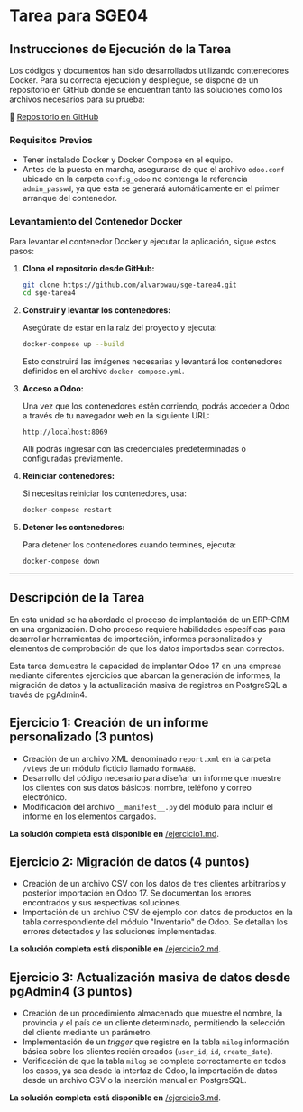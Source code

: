# Tarea para SGE04

## Instrucciones de Ejecución de la Tarea

Los códigos y documentos han sido desarrollados utilizando contenedores Docker. Para su correcta ejecución y despliegue, se dispone de un repositorio en GitHub donde se encuentran tanto las soluciones como los archivos necesarios para su prueba:

📌 [Repositorio en GitHub](https://github.com/alvarowau/sge-tarea4)

### **Requisitos Previos**

- Tener instalado Docker y Docker Compose en el equipo.
- Antes de la puesta en marcha, asegurarse de que el archivo `odoo.conf` ubicado en la carpeta `config_odoo` no contenga la referencia `admin_passwd`, ya que esta se generará automáticamente en el primer arranque del contenedor.

### **Levantamiento del Contenedor Docker**

Para levantar el contenedor Docker y ejecutar la aplicación, sigue estos pasos:

1. **Clona el repositorio desde GitHub:**

   ```bash
   git clone https://github.com/alvarowau/sge-tarea4.git
   cd sge-tarea4
   ```

2. **Construir y levantar los contenedores:**

   Asegúrate de estar en la raíz del proyecto y ejecuta:

   ```bash
   docker-compose up --build
   ```

   Esto construirá las imágenes necesarias y levantará los contenedores definidos en el archivo `docker-compose.yml`.

3. **Acceso a Odoo:**

   Una vez que los contenedores estén corriendo, podrás acceder a Odoo a través de tu navegador web en la siguiente URL:

   ```
   http://localhost:8069
   ```

   Allí podrás ingresar con las credenciales predeterminadas o configuradas previamente.

4. **Reiniciar contenedores:**

   Si necesitas reiniciar los contenedores, usa:

   ```bash
   docker-compose restart
   ```

5. **Detener los contenedores:**

   Para detener los contenedores cuando termines, ejecuta:

   ```bash
   docker-compose down
   ```

---

## Descripción de la Tarea

En esta unidad se ha abordado el proceso de implantación de un ERP-CRM en una organización. Dicho proceso requiere habilidades específicas para desarrollar herramientas de importación, informes personalizados y elementos de comprobación de que los datos importados sean correctos.

Esta tarea demuestra la capacidad de implantar Odoo 17 en una empresa mediante diferentes ejercicios que abarcan la generación de informes, la migración de datos y la actualización masiva de registros en PostgreSQL a través de pgAdmin4.

## Ejercicio 1: Creación de un informe personalizado (3 puntos)

- Creación de un archivo XML denominado `report.xml` en la carpeta `/views` de un módulo ficticio llamado `formAABB`.
- Desarrollo del código necesario para diseñar un informe que muestre los clientes con sus datos básicos: nombre, teléfono y correo electrónico.
- Modificación del archivo `__manifest__.py` del módulo para incluir el informe en los elementos cargados.

**La solución completa está disponible en** [/ejercicio1.md](./ejercicio1.md).

## Ejercicio 2: Migración de datos (4 puntos)

- Creación de un archivo CSV con los datos de tres clientes arbitrarios y posterior importación en Odoo 17. Se documentan los errores encontrados y sus respectivas soluciones.
- Importación de un archivo CSV de ejemplo con datos de productos en la tabla correspondiente del módulo "Inventario" de Odoo. Se detallan los errores detectados y las soluciones implementadas.

**La solución completa está disponible en** [/ejercicio2.md](./ejercicio2.md).

## Ejercicio 3: Actualización masiva de datos desde pgAdmin4 (3 puntos)

- Creación de un procedimiento almacenado que muestre el nombre, la provincia y el país de un cliente determinado, permitiendo la selección del cliente mediante un parámetro.
- Implementación de un *trigger* que registre en la tabla `milog` información básica sobre los clientes recién creados (`user_id`, `id`, `create_date`).
- Verificación de que la tabla `milog` se complete correctamente en todos los casos, ya sea desde la interfaz de Odoo, la importación de datos desde un archivo CSV o la inserción manual en PostgreSQL.

**La solución completa está disponible en** [/ejercicio3.md](./ejercicio3.md).

